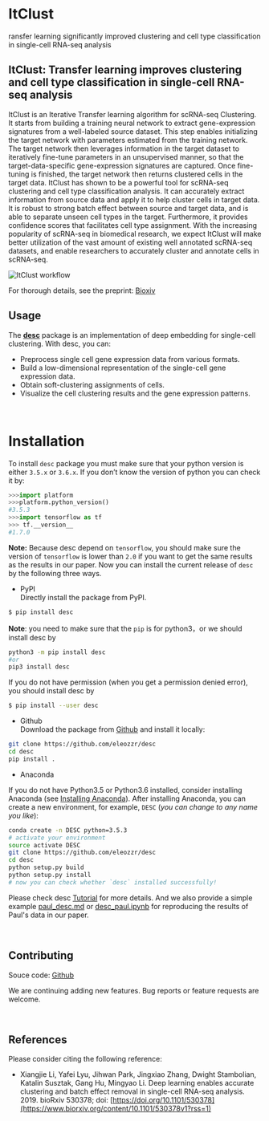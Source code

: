 # ItClust
ransfer learning significantly improved clustering and cell type classification in single-cell RNA-seq analysis

## ItClust: Transfer learning improves clustering and cell type classification in single-cell RNA-seq analysis

ItClust is an Iterative Transfer learning algorithm for scRNA-seq Clustering. It starts from building a training neural network to extract gene-expression signatures from a well-labeled source dataset. This step enables initializing the target network with parameters estimated from the training network. The target network then leverages information in the target dataset to iteratively fine-tune parameters in an unsupervised manner, so that the target-data-specific gene-expression signatures are captured. Once fine-tuning is finished, the target network then returns clustered cells in the target data.
ItClust has shown to be a powerful tool for scRNA-seq clustering and cell type classification analysis. It can accurately extract information from source data and apply it to help cluster cells in target data. It is robust to strong batch effect between source and target data, and is able to separate unseen cell types in the target. Furthermore, it provides confidence scores that facilitates cell type assignment. With the increasing popularity of scRNA-seq in biomedical research, we expect ItClust will make better utilization of the vast amount of existing well annotated scRNA-seq datasets, and enable researchers to accurately cluster and annotate cells in scRNA-seq.


![ItClust workflow](./docs/assets/images/workflow.jpg)

For thorough details, see the preprint: [Bioxiv](https://www.biorxiv.org/content/10.1101/530378v1?rss=1)
<br>


## Usage

The [**desc**](https://github.com/eleozzr/desc) package is an implementation of deep embedding for single-cell clustering. With desc, you can:

- Preprocess single cell gene expression data from various formats.
- Build a low-dimensional representation of the single-cell gene expression data.
- Obtain soft-clustering assignments of cells.
- Visualize the cell clustering results and  the  gene expression patterns.

<br>

# Installation

To install  `desc` package you must make sure that your python version is either  `3.5.x` or `3.6.x`. If you don’t know the version of python you can check it by:
```python
>>>import platform
>>>platform.python_version()
#3.5.3
>>>import tensorflow as tf
>>> tf.__version__
#1.7.0
```
**Note:** Because desc depend on `tensorflow`, you should make sure the version of `tensorflow` is lower than `2.0` if you want to get the same results as the results in our paper.
Now you can install the current release of `desc` by the following three ways.

* PyPI  
Directly install the package from PyPI.

```bash
$ pip install desc
```
**Note**: you need to make sure that the `pip` is for python3，or we should install desc by
```bash 
python3 -m pip install desc 
#or
pip3 install desc
```

If you do not have permission (when you get a permission denied error), you should install desc by 

```bash
$ pip install --user desc
```

* Github  
Download the package from [Github](https://github.com/eleozzr/desc) and install it locally:

```bash
git clone https://github.com/eleozzr/desc
cd desc
pip install .
```

* Anaconda

If you do not have  Python3.5 or Python3.6 installed, consider installing Anaconda  (see [Installing Anaconda](https://docs.anaconda.com/anaconda/install/)). After installing Anaconda, you can create a new environment, for example, `DESC` (*you can change to any name you like*):

```bash
conda create -n DESC python=3.5.3
# activate your environment 
source activate DESC 
git clone https://github.com/eleozzr/desc
cd desc
python setup.py build
python setup.py install
# now you can check whether `desc` installed successfully!
```

Please check desc [Tutorial](https://eleozzr.github.io/desc/tutorial.html) for more details. And we also provide a simple example [paul\_desc.md](./desc_paul.md) or [desc\_paul.ipynb](./desc_paul.ipynb) for reproducing the results of Paul's data in our paper.


<br>

## Contributing

Souce code: [Github](https://github.com/eleozzr/desc)  

We are continuing adding new features. Bug reports or feature requests are welcome.

<br>


## References

Please consider citing the following reference:

- Xiangjie Li, Yafei Lyu, Jihwan Park, Jingxiao Zhang, Dwight Stambolian, Katalin Susztak, Gang Hu, Mingyao Li. Deep learning enables accurate clustering and batch effect removal in single-cell RNA-seq analysis. 2019. bioRxiv 530378; doi: [https://doi.org/10.1101/530378](https://www.biorxiv.org/content/10.1101/530378v1?rss=1)
<br>
